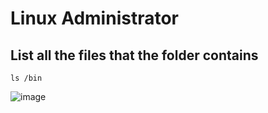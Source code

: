 # Linux Administrator

## List all the files that the folder contains 

```
ls /bin
```

![image](https://github.com/user-attachments/assets/53230498-903f-46db-b53b-12417cc8a452)
